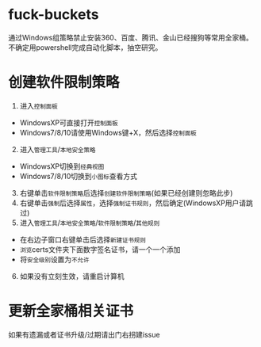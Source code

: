 # fuck-buckets
通过Windows组策略禁止安装360、百度、腾讯、金山已经搜狗等常用全家桶。
不确定用powershell完成自动化脚本，抽空研究。

# 创建软件限制策略
1. 进入`控制面板`
  * WindowsXP可直接打开`控制面板`
  * Windows7/8/10请使用Windows键+X，然后选择`控制面板`
2. 进入`管理工具`/`本地安全策略`
  * WindowsXP切换到`经典视图`
  * Windows7/8/10切换到`小图标`查看方式
3. 右键单击`软件限制策略`后选择`创建软件限制策略`(如果已经创建则忽略此步)
4. 右键单击`强制`后选择`属性`，选择`强制证书规则`，然后确定(WindowsXP用户请跳过)
5. 进入`管理工具`/`本地安全策略`/`软件限制策略`/`其他规则`
  * 在右边子窗口右键单击后选择`新建证书规则`
  * `浏览`certs文件夹下面数字签名证书，请一个一个添加
  * 将`安全级别`设置为`不允许`
6. 如果没有立刻生效，请重启计算机

# 更新全家桶相关证书
如果有遗漏或者证书升级/过期请出门右拐建issue
